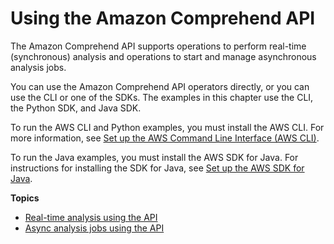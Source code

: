 # Using the Amazon Comprehend API<a name="using-the-api"></a>

The Amazon Comprehend API supports operations to perform real\-time \(synchronous\) analysis and operations to start and manage asynchronous analysis jobs\.

You can use the Amazon Comprehend API operators directly, or you can use the CLI or one of the SDKs\. The examples in this chapter use the CLI, the Python SDK, and Java SDK\.

To run the AWS CLI and Python examples, you must install the AWS CLI\. For more information, see [Set up the AWS Command Line Interface \(AWS CLI\)](setting-up.md#setup-awscli)\.

To run the Java examples, you must install the AWS SDK for Java\. For instructions for installing the SDK for Java, see [ Set up the AWS SDK for Java](https://docs.aws.amazon.com/sdk-for-java/v1/developer-guide/setup-install.html)\.

**Topics**
+ [Real\-time analysis using the API](using-api-sync.md)
+ [Async analysis jobs using the API](api-async.md)